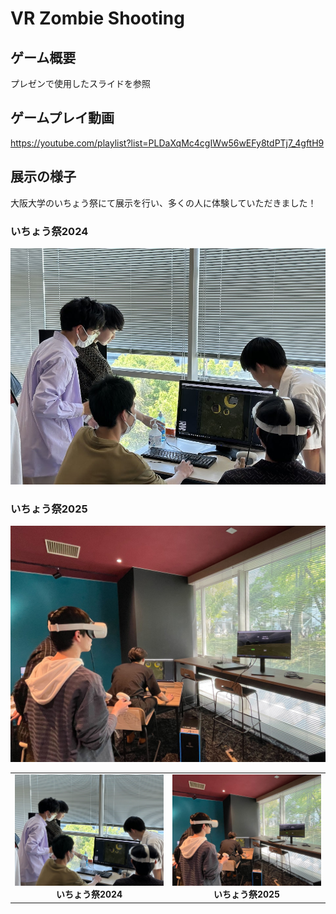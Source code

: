 # VR Zombie Shooting

## ゲーム概要
プレゼンで使用したスライドを参照

## ゲームプレイ動画
https://youtube.com/playlist?list=PLDaXqMc4cgIWw56wEFy8tdPTj7_4gftH9

## 展示の様子
大阪大学のいちょう祭にて展示を行い、多くの人に体験していただきました！
### いちょう祭2024
![展示2024](Image/festival2024.jpg)
### いちょう祭2025
![展示2025](Image/festival2025.jpg)

<table>
  <tr>
    <td align="center"><img src="Image/festival2024.jpg" width="300px"><br><b>いちょう祭2024</b></td>
    <td align="center"><img src="Image/festival2025.jpg" width="300px"><br><b>いちょう祭2025</b></td>
  </tr>
</table>
